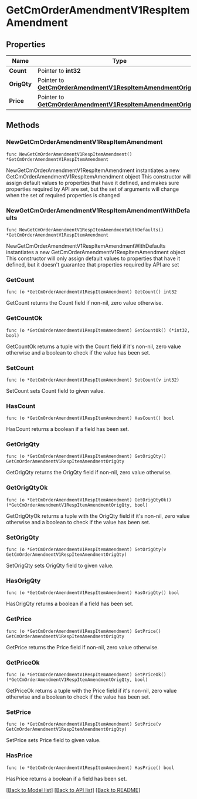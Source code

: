 # GetCmOrderAmendmentV1RespItemAmendment

## Properties

Name | Type | Description | Notes
------------ | ------------- | ------------- | -------------
**Count** | Pointer to **int32** |  | [optional] 
**OrigQty** | Pointer to [**GetCmOrderAmendmentV1RespItemAmendmentOrigQty**](GetCmOrderAmendmentV1RespItemAmendmentOrigQty.md) |  | [optional] 
**Price** | Pointer to [**GetCmOrderAmendmentV1RespItemAmendmentOrigQty**](GetCmOrderAmendmentV1RespItemAmendmentOrigQty.md) |  | [optional] 

## Methods

### NewGetCmOrderAmendmentV1RespItemAmendment

`func NewGetCmOrderAmendmentV1RespItemAmendment() *GetCmOrderAmendmentV1RespItemAmendment`

NewGetCmOrderAmendmentV1RespItemAmendment instantiates a new GetCmOrderAmendmentV1RespItemAmendment object
This constructor will assign default values to properties that have it defined,
and makes sure properties required by API are set, but the set of arguments
will change when the set of required properties is changed

### NewGetCmOrderAmendmentV1RespItemAmendmentWithDefaults

`func NewGetCmOrderAmendmentV1RespItemAmendmentWithDefaults() *GetCmOrderAmendmentV1RespItemAmendment`

NewGetCmOrderAmendmentV1RespItemAmendmentWithDefaults instantiates a new GetCmOrderAmendmentV1RespItemAmendment object
This constructor will only assign default values to properties that have it defined,
but it doesn't guarantee that properties required by API are set

### GetCount

`func (o *GetCmOrderAmendmentV1RespItemAmendment) GetCount() int32`

GetCount returns the Count field if non-nil, zero value otherwise.

### GetCountOk

`func (o *GetCmOrderAmendmentV1RespItemAmendment) GetCountOk() (*int32, bool)`

GetCountOk returns a tuple with the Count field if it's non-nil, zero value otherwise
and a boolean to check if the value has been set.

### SetCount

`func (o *GetCmOrderAmendmentV1RespItemAmendment) SetCount(v int32)`

SetCount sets Count field to given value.

### HasCount

`func (o *GetCmOrderAmendmentV1RespItemAmendment) HasCount() bool`

HasCount returns a boolean if a field has been set.

### GetOrigQty

`func (o *GetCmOrderAmendmentV1RespItemAmendment) GetOrigQty() GetCmOrderAmendmentV1RespItemAmendmentOrigQty`

GetOrigQty returns the OrigQty field if non-nil, zero value otherwise.

### GetOrigQtyOk

`func (o *GetCmOrderAmendmentV1RespItemAmendment) GetOrigQtyOk() (*GetCmOrderAmendmentV1RespItemAmendmentOrigQty, bool)`

GetOrigQtyOk returns a tuple with the OrigQty field if it's non-nil, zero value otherwise
and a boolean to check if the value has been set.

### SetOrigQty

`func (o *GetCmOrderAmendmentV1RespItemAmendment) SetOrigQty(v GetCmOrderAmendmentV1RespItemAmendmentOrigQty)`

SetOrigQty sets OrigQty field to given value.

### HasOrigQty

`func (o *GetCmOrderAmendmentV1RespItemAmendment) HasOrigQty() bool`

HasOrigQty returns a boolean if a field has been set.

### GetPrice

`func (o *GetCmOrderAmendmentV1RespItemAmendment) GetPrice() GetCmOrderAmendmentV1RespItemAmendmentOrigQty`

GetPrice returns the Price field if non-nil, zero value otherwise.

### GetPriceOk

`func (o *GetCmOrderAmendmentV1RespItemAmendment) GetPriceOk() (*GetCmOrderAmendmentV1RespItemAmendmentOrigQty, bool)`

GetPriceOk returns a tuple with the Price field if it's non-nil, zero value otherwise
and a boolean to check if the value has been set.

### SetPrice

`func (o *GetCmOrderAmendmentV1RespItemAmendment) SetPrice(v GetCmOrderAmendmentV1RespItemAmendmentOrigQty)`

SetPrice sets Price field to given value.

### HasPrice

`func (o *GetCmOrderAmendmentV1RespItemAmendment) HasPrice() bool`

HasPrice returns a boolean if a field has been set.


[[Back to Model list]](../README.md#documentation-for-models) [[Back to API list]](../README.md#documentation-for-api-endpoints) [[Back to README]](../README.md)


